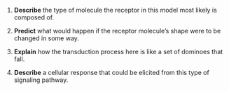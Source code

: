 1. **Describe** the type of molecule the receptor in this model most likely is composed of.

2. **Predict** what would happen if the receptor molecule’s shape were to be changed in some way.

3. **Explain** how the transduction process here is like a set of dominoes that fall.

4. **Describe** a cellular response that could be elicited from this type of signaling pathway.